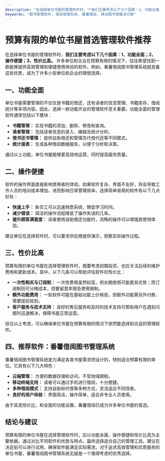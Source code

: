 ```yaml
---
description: "在选择单位书屋的管理软件时，**我们主要考虑以下几个因素：1、功能全面；2、操作便捷；3、性价比高。** 许多单位和企业在预算有限的情况下，往往希望找到一款能够提供高效管理和便捷使用体验的软件。例如，番薯借阅图书管理系统就具备这些优势，成为了许多小型单位和企业的理想选择。"
keywords: "图书管理软件, 借阅管理系统, 番薯借阅, 移动图书馆解决方案"
---
```

# 预算有限的单位书屋首选管理软件推荐

在选择单位书屋的管理软件时，**我们主要考虑以下几个因素：1、功能全面；2、操作便捷；3、性价比高。** 许多单位和企业在预算有限的情况下，往往希望找到一款能够提供高效管理和便捷使用体验的软件。例如，番薯借阅图书管理系统就具备这些优势，成为了许多小型单位和企业的理想选择。

## 一、功能全面

单位书屋需要管理的不仅仅是书籍的借还，还有读者的信息管理、书籍库存、借阅统计等多项内容。因此，选择一款功能齐全的管理软件至关重要。功能全面的管理软件通常包括以下模块：

- **书籍管理：** 实现书籍的添加、删除、修改和查询。
- **读者管理：** 包括读者信息的录入、编辑及统计分析。
- **借书还书管理：** 提供自助借还和管理员代借代还等不同模式。
- **统计报表：** 生成各种借阅数据报告，以便于分析和决策。

通过以上功能，单位书屋能够更高效地运营，同时提高服务质量。

## 二、操作便捷

软件的操作界面直接影响使用者的体验。如果软件复杂、界面不友好，将会导致工作人员的培训成本增加，进而影响日常管理效率。选择简单易用的软件有以下几点好处：

- **快速上手：** 新员工可以迅速熟悉系统，降低学习时间。
- **减少错误：** 简洁的操作流程降低了操作失误的几率。
- **提升顾客满意度：** 读者使用自助借还功能时，流畅的操作可以增强其使用体验。

建议单位在选择软件时，可以要求供应商提供演示，观察实际操作过程。

## 三、性价比高

预算有限的单位书屋在选择管理软件时，既要考虑初期投资，也应关注后续的维护费用和更新成本。其中，以下几条可以帮助评估软件的性价比：

- **一次性购买与订阅制：** 一次性费用虽然较高，但长期使用可能更具优势；而订阅制则可分摊成本，但要留意年限及使用限制。
- **额外功能费用：** 一些软件可能在基础功能上价格低，但额外功能需另外付款，需要提前规划。
- **客户服务与技术支持：** 良好的售后服务和及时的技术支持可帮助用户在遇到问题时迅速解决，保障书屋正常运营。

综合以上考虑，可以确保单位书屋在预算有限的情况下依然能选择到合适的管理软件。

## 四、推荐软件：番薯借阅图书管理系统

番薯借阅图书管理系统是为满足各类书屋需求而设计的，特别适合预算有限的单位。它具有以下几大特色：

- **云端管理：** 方便的数据存储和访问，不受地域限制。
- **移动终端支持：** 读者可以通过手机进行借阅，十分便捷。
- **多种借阅模式：** 支持自助和代借等多种方式，灵活适应不同场景。
- **良好的用户体验：** 界面简洁，操作简单，适合非专业人员使用。

由于其高性价比，和全面的功能设置，番薯借阅已成为许多单位书屋的首选。

## 结论与建议

预算有限的单位书屋在选择管理软件时，应以功能全面、操作便捷和性价比高为主要依据。通过对比不同软件的优势与特点，最终选择适合自己的管理工具。建议在决定前可以进行试用，确保软件能满足实际需求。对于追求高效管理和优质服务的单位书屋，番薯借阅图书管理系统无疑是一个值得考虑的优秀选择。
